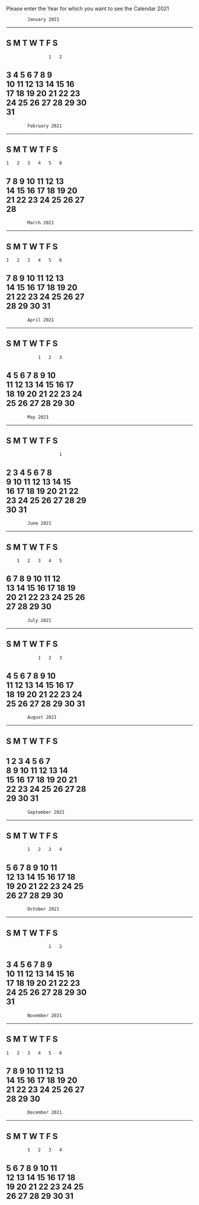 Please enter the Year for which you want to see the Calendar
2021



		    January 2021
--------------------------------------------------
S	M	T	W	T	F	S	
--------------------------------------------------
					1	2	
3	4	5	6	7	8	9	
10	11	12	13	14	15	16	
17	18	19	20	21	22	23	
24	25	26	27	28	29	30	
31	
--------------------------------------------------


		    February 2021
--------------------------------------------------
S	M	T	W	T	F	S	
--------------------------------------------------
	1	2	3	4	5	6	
7	8	9	10	11	12	13	
14	15	16	17	18	19	20	
21	22	23	24	25	26	27	
28	
--------------------------------------------------


		    March 2021
--------------------------------------------------
S	M	T	W	T	F	S	
--------------------------------------------------
	1	2	3	4	5	6	
7	8	9	10	11	12	13	
14	15	16	17	18	19	20	
21	22	23	24	25	26	27	
28	29	30	31	
--------------------------------------------------


		    April 2021
--------------------------------------------------
S	M	T	W	T	F	S	
--------------------------------------------------
				1	2	3	
4	5	6	7	8	9	10	
11	12	13	14	15	16	17	
18	19	20	21	22	23	24	
25	26	27	28	29	30	
--------------------------------------------------


		    May 2021
--------------------------------------------------
S	M	T	W	T	F	S	
--------------------------------------------------
						1	
2	3	4	5	6	7	8	
9	10	11	12	13	14	15	
16	17	18	19	20	21	22	
23	24	25	26	27	28	29	
30	31	
--------------------------------------------------


		    June 2021
--------------------------------------------------
S	M	T	W	T	F	S	
--------------------------------------------------
		1	2	3	4	5	
6	7	8	9	10	11	12	
13	14	15	16	17	18	19	
20	21	22	23	24	25	26	
27	28	29	30	
--------------------------------------------------


		    July 2021
--------------------------------------------------
S	M	T	W	T	F	S	
--------------------------------------------------
				1	2	3	
4	5	6	7	8	9	10	
11	12	13	14	15	16	17	
18	19	20	21	22	23	24	
25	26	27	28	29	30	31	
--------------------------------------------------


		    August 2021
--------------------------------------------------
S	M	T	W	T	F	S	
--------------------------------------------------
1	2	3	4	5	6	7	
8	9	10	11	12	13	14	
15	16	17	18	19	20	21	
22	23	24	25	26	27	28	
29	30	31	
--------------------------------------------------


		    September 2021
--------------------------------------------------
S	M	T	W	T	F	S	
--------------------------------------------------
			1	2	3	4	
5	6	7	8	9	10	11	
12	13	14	15	16	17	18	
19	20	21	22	23	24	25	
26	27	28	29	30	
--------------------------------------------------


		    October 2021
--------------------------------------------------
S	M	T	W	T	F	S	
--------------------------------------------------
					1	2	
3	4	5	6	7	8	9	
10	11	12	13	14	15	16	
17	18	19	20	21	22	23	
24	25	26	27	28	29	30	
31	
--------------------------------------------------


		    November 2021
--------------------------------------------------
S	M	T	W	T	F	S	
--------------------------------------------------
	1	2	3	4	5	6	
7	8	9	10	11	12	13	
14	15	16	17	18	19	20	
21	22	23	24	25	26	27	
28	29	30	
--------------------------------------------------


		    December 2021
--------------------------------------------------
S	M	T	W	T	F	S	
--------------------------------------------------
			1	2	3	4	
5	6	7	8	9	10	11	
12	13	14	15	16	17	18	
19	20	21	22	23	24	25	
26	27	28	29	30	31	
--------------------------------------------------


